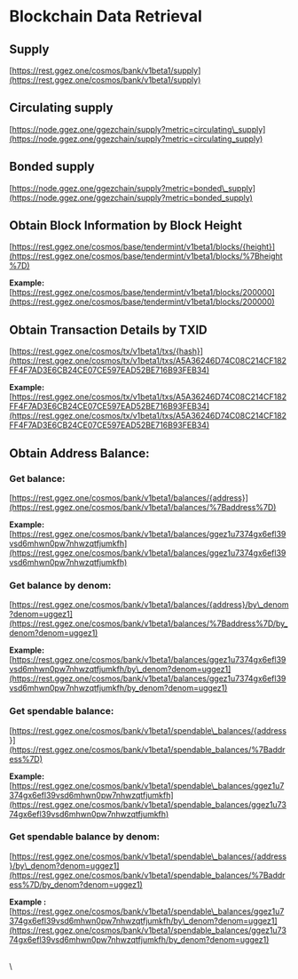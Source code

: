 # Blockchain Data Retrieval

## **Supply**

[https://rest.ggez.one/cosmos/bank/v1beta1/supply](https://rest.ggez.one/cosmos/bank/v1beta1/supply)

## **Circulating supply**

[https://node.ggez.one/ggezchain/supply?metric=circulating\_supply](https://node.ggez.one/ggezchain/supply?metric=circulating_supply)

## **Bonded supply**

[https://node.ggez.one/ggezchain/supply?metric=bonded\_supply](https://node.ggez.one/ggezchain/supply?metric=bonded_supply)

## **Obtain Block Information by Block Height**

[https://rest.ggez.one/cosmos/base/tendermint/v1beta1/blocks/{height}](https://rest.ggez.one/cosmos/base/tendermint/v1beta1/blocks/%7Bheight%7D)

**Example:**\
[https://rest.ggez.one/cosmos/base/tendermint/v1beta1/blocks/200000](https://rest.ggez.one/cosmos/base/tendermint/v1beta1/blocks/200000)

## **Obtain Transaction Details by TXID**

[https://rest.ggez.one/cosmos/tx/v1beta1/txs/{hash}](https://rest.ggez.one/cosmos/tx/v1beta1/txs/A5A36246D74C08C214CF182FF4F7AD3E6CB24CE07CE597EAD52BE716B93FEB34)

**Example:**\
[https://rest.ggez.one/cosmos/tx/v1beta1/txs/A5A36246D74C08C214CF182FF4F7AD3E6CB24CE07CE597EAD52BE716B93FEB34](https://rest.ggez.one/cosmos/tx/v1beta1/txs/A5A36246D74C08C214CF182FF4F7AD3E6CB24CE07CE597EAD52BE716B93FEB34)

## **Obtain Address Balance:**

### Get balance:

[https://rest.ggez.one/cosmos/bank/v1beta1/balances/{address}](https://rest.ggez.one/cosmos/bank/v1beta1/balances/%7Baddress%7D)

**Example:**\
[https://rest.ggez.one/cosmos/bank/v1beta1/balances/ggez1u7374gx6efl39vsd6mhwn0pw7nhwzqtfjumkfh](https://rest.ggez.one/cosmos/bank/v1beta1/balances/ggez1u7374gx6efl39vsd6mhwn0pw7nhwzqtfjumkfh)

### Get balance by denom:

[https://rest.ggez.one/cosmos/bank/v1beta1/balances/{address}/by\_denom?denom=uggez1](https://rest.ggez.one/cosmos/bank/v1beta1/balances/%7Baddress%7D/by_denom?denom=uggez1)

**Example:**\
[https://rest.ggez.one/cosmos/bank/v1beta1/balances/ggez1u7374gx6efl39vsd6mhwn0pw7nhwzqtfjumkfh/by\_denom?denom=uggez1](https://rest.ggez.one/cosmos/bank/v1beta1/balances/ggez1u7374gx6efl39vsd6mhwn0pw7nhwzqtfjumkfh/by_denom?denom=uggez1)

### Get spendable balance:

[https://rest.ggez.one/cosmos/bank/v1beta1/spendable\_balances/{address}](https://rest.ggez.one/cosmos/bank/v1beta1/spendable_balances/%7Baddress%7D)

**Example:** [https://rest.ggez.one/cosmos/bank/v1beta1/spendable\_balances/ggez1u7374gx6efl39vsd6mhwn0pw7nhwzqtfjumkfh](https://rest.ggez.one/cosmos/bank/v1beta1/spendable_balances/ggez1u7374gx6efl39vsd6mhwn0pw7nhwzqtfjumkfh)

### Get spendable balance by denom:

[https://rest.ggez.one/cosmos/bank/v1beta1/spendable\_balances/{address}/by\_denom?denom=uggez1](https://rest.ggez.one/cosmos/bank/v1beta1/spendable_balances/%7Baddress%7D/by_denom?denom=uggez1)

**Example :** [https://rest.ggez.one/cosmos/bank/v1beta1/spendable\_balances/ggez1u7374gx6efl39vsd6mhwn0pw7nhwzqtfjumkfh/by\_denom?denom=uggez1](https://rest.ggez.one/cosmos/bank/v1beta1/spendable_balances/ggez1u7374gx6efl39vsd6mhwn0pw7nhwzqtfjumkfh/by_denom?denom=uggez1)

\
\\
